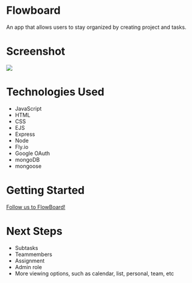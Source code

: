 # Flowboard
An app that allows users to stay organized by creating project and tasks.

# Screenshot

<img src="https://imgur.com/a/G83L2vd">

# Technologies Used

- JavaScript
- HTML
- CSS
- EJS
- Express
- Node
- Fly.io
- Google OAuth
- mongoDB
- mongoose

# Getting Started

[Follow us to FlowBoard!](https://dry-pine-9148.fly.dev/)

# Next Steps

- Subtasks
- Teammembers
- Assignment
- Admin role
- More viewing options, such as calendar, list, personal, team, etc
